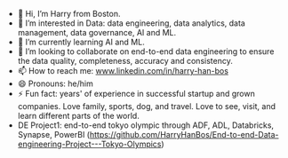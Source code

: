 - 👋 Hi, I’m Harry from Boston.
- 👀 I’m interested in Data: data engineering, data analytics, data management, data governance, AI and ML.
- 🌱 I’m currently learning AI and ML. 
- 💞️ I’m looking to collaborate on end-to-end data engineering to ensure the data quality, completeness, accuracy and consistency.
- 📫 How to reach me: www.linkedin.com/in/harry-han-bos
- 😄 Pronouns: he/him
- ⚡ Fun fact: years' of experience in successful startup and grown companies. Love family, sports, dog, and travel. Love to see, visit, and learn different parts of the world.
- DE Project1: end-to-end tokyo olympic through ADF, ADL, Databricks, Synapse, PowerBI (https://github.com/HarryHanBos/End-to-end-Data-engineering-Project---Tokyo-Olympics)

<!---
HarryHanBos/HarryHanBos is a ✨ special ✨ repository because its `README.md` (this file) appears on your GitHub profile.
You can click the Preview link to take a look at your changes.
--->
